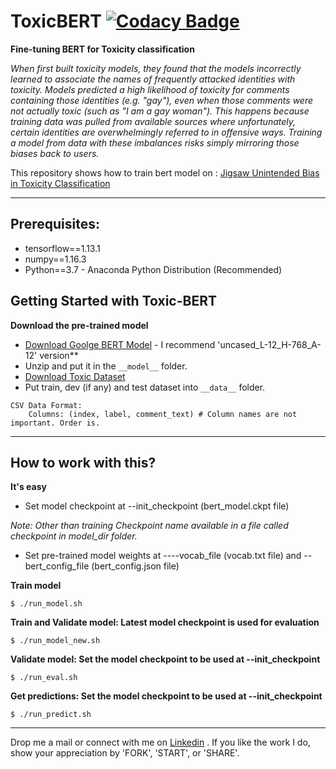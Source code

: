 # ToxicBERT [![Codacy Badge](https://api.codacy.com/project/badge/Grade/189b57f845f944868d5219c0094fd719)](https://www.codacy.com/app/nityansuman/toxic-bert?utm_source=github.com&amp;utm_medium=referral&amp;utm_content=nityansuman/toxic-bert&amp;utm_campaign=Badge_Grade)
**Fine-tuning BERT for Toxicity classification**

*When first built toxicity models, they found that the models incorrectly learned to associate the names of frequently attacked identities with toxicity. Models predicted a high likelihood of toxicity for comments containing those identities (e.g. "gay"), even when those comments were not actually toxic (such as "I am a gay woman"). This happens because training data was pulled from available sources where unfortunately, certain identities are overwhelmingly referred to in offensive ways. Training a model from data with these imbalances risks simply mirroring those biases back to users.*

This repository shows how to train bert model on : [Jigsaw Unintended Bias in Toxicity Classification](https://www.kaggle.com/c/jigsaw-unintended-bias-in-toxicity-classification)
- - - -

## Prerequisites:
+ tensorflow==1.13.1
+ numpy==1.16.3
+ Python==3.7 - Anaconda Python Distribution (Recommended)


## Getting Started with Toxic-BERT
**Download the pre-trained model**
+ [Download Goolge BERT Model](https://github.com/google-research/bert) - I recommend 'uncased_L-12_H-768_A-12' version**
+ Unzip and put it in the `__model__` folder.
+ [Download Toxic Dataset](https://www.kaggle.com/c/jigsaw-unintended-bias-in-toxicity-classification/data/)
+ Put train, dev (if any) and test dataset into `__data__` folder.

```
CSV Data Format:
    Columns: (index, label, comment_text) # Column names are not important. Order is.
```
- - - -

## How to work with this?
**It's easy**
+ Set model checkpoint at --init_checkpoint (bert_model.ckpt file)

*Note: Other than training Checkpoint name available in a file called checkpoint in model_dir folder.*
+ Set pre-trained model weights at ----vocab_file (vocab.txt file) and --bert_config_file (bert_config.json file)

**Train model**
```
$ ./run_model.sh
```
**Train and Validate model: Latest model checkpoint is used for evaluation**
```
$ ./run_model_new.sh
```

**Validate model: Set the model checkpoint to be used at --init_checkpoint**
```
$ ./run_eval.sh
```

**Get predictions: Set the model checkpoint to be used at --init_checkpoint**
```
$ ./run_predict.sh
```
- - - -

Drop me a mail or connect with me on [Linkedin](https://linkedin.com/in/kumar-nityan-suman/) .
If you like the work I do, show your appreciation by 'FORK', 'START', or 'SHARE'.
